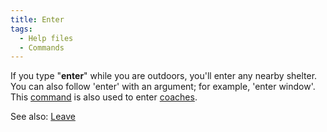 ```yaml
---
title: Enter
tags:
  - Help files
  - Commands
---
```

If you type "**enter**" while you are outdoors, you'll enter any nearby
shelter. You can also follow 'enter' with an argument; for example,
'enter window'. This [command](commands "wikilink") is also used to
enter [coaches](coach "wikilink").

See also: [Leave](Leave "wikilink")

